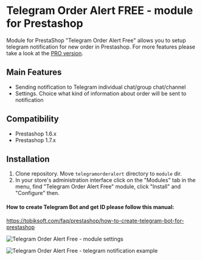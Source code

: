 # Telegram Order Alert FREE - module for Prestashop

Module for PrestaShop "Telegram Order Alert Free" allows you to setup telegram notification for new order in Prestashop. For more features please take a look at the [PRO version](https://tobiksoft.com/prestashop/41-telegram-order-alert-pro-module-for-prestashop).

## Main Features
* Sending notification to Telegram individual chat/group chat/channel
* Settings. Choice what kind of information about order will be sent to notification

## Compatibility
* Prestashop 1.6.x
* Prestashop 1.7.x

## Installation
1.  Clone repository. Move `telegramorderalert` directory to `module` dir.
3.  In your store's administration interface click on the "Modules" tab in the menu, find "Telegram Order Alert Free" module, click "Install" and "Configure" then.


#### How to create Telegram Bot and get ID please follow this manual:

https://tobiksoft.com/faq/prestashop/how-to-create-telegram-bot-for-prestashop



![Telegram Order Alert Free - module settings](https://tobiksoft.com/144-thickbox_default/telegram-order-alert-free-module-for-prestashop.jpg) 

![Telegram Order Alert Free - telegram notification example](https://tobiksoft.com/145-thickbox_default/telegram-order-alert-free-module-for-prestashop.jpg)
